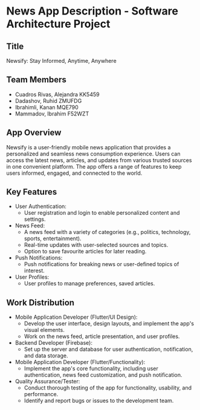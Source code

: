 # News App Description - Software Architecture Project

## Title
Newsify: Stay Informed, Anytime, Anywhere
## Team Members
-	Cuadros Rivas, Alejandra	KK5459
-	Dadashov, Ruhid		        ZMUFDG		
-	Ibrahimli, Kanan 	       	MQE790
-	Mammadov, Ibrahim		      F52WZT
## App Overview
Newsify is a user-friendly mobile news application that provides a personalized and seamless news consumption experience. Users can access the latest news, articles, and updates from various trusted sources in one convenient platform. The app offers a range of features to keep users informed, engaged, and connected to the world. 
## Key Features
- User Authentication:
  - User registration and login to enable personalized content and settings.
- News Feed:
  - A news feed with a variety of categories (e.g., politics, technology, sports, entertainment).
  - Real-time updates with user-selected sources and topics.
  - Option to save favourite articles for later reading.
- Push Notifications:
  -	Push notifications for breaking news or user-defined topics of interest.
- User Profiles:
  - User profiles to manage preferences, saved articles.
## Work Distribution
- Mobile Application Developer (Flutter/UI Design):
  - Develop the user interface, design layouts, and implement the app's visual elements.
  -	Work on the news feed, article presentation, and user profiles.
- Backend Developer (Firebase):
  -	Set up the server and database for user authentication, notification, and data storage.
- Mobile Application Developer (Flutter/Functionality):
  -	Implement the app's core functionality, including user authentication, news feed customization, and push notification.
- Quality Assurance/Tester:
  - Conduct thorough testing of the app for functionality, usability, and performance.
  - Identify and report bugs or issues to the development team.

